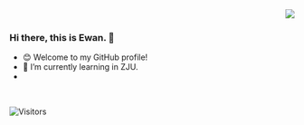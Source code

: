 <img align='right' src="https://github-readme-stats.vercel.app/api?username=Ewan-K&hide_border=true&show_icons=true&theme=dracula">
<br>

### Hi there, this is Ewan. 👋
- 😊 Welcome to my GitHub profile!
- 🌱 I’m currently learning in ZJU.
- 
<br>

![Visitors](https://visitor-badge.laobi.icu/badge?page_id=Ewan-K)



